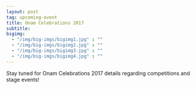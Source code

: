```yaml
---
layout: post
tag: upcoming-event
title: Onam Celebrations 2017
subtitle: 
bigimg:
  - "/img/big-imgs/bigimg1.jpg" : ""
  - "/img/big-imgs/bigimg2.jpg" : ""
  - "/img/big-imgs/bigimg3.jpg" : ""
  - "/img/big-imgs/bigimg4.jpg" : ""
---
```

Stay tuned for Onam Celebrations 2017 details regarding competitions and stage events!
